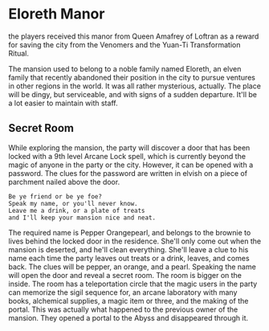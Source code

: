 # Eloreth Manor
the players received this manor from Queen Amafrey of Loftran as a reward for saving the city from the Venomers and the Yuan-Ti Transformation Ritual.

The mansion used to belong to a noble family named Eloreth, an elven family that recently abandoned their position in the city to pursue ventures in other regions in the world. It was all rather mysterious, actually. The place will be dingy, but serviceable, and with signs of a sudden departure. It'll be a lot easier to maintain with staff.

## Secret Room
While exploring the mansion, the party will discover a door that has been locked with a 9th level Arcane Lock spell, which is currently beyond the magic of anyone in the party or the city. However, it can be opened with a password. The clues for the password are written in elvish on a piece of parchment nailed above the door.

```
Be ye friend or be ye foe?
Speak my name, or you'll never know.
Leave me a drink, or a plate of treats
and I'll keep your mansion nice and neat.
```

The required name is Pepper Orangepearl, and belongs to the brownie to lives behind the locked door in the residence. She'll only come out when the mansion is deserted, and he'll clean everything. She'll leave a clue to his name each time the party leaves out treats or a drink, leaves, and comes back. The clues will be pepper, an orange, and a pearl. Speaking the name will open the door and reveal a secret room. The room is bigger on the inside. The room has a teleportation circle that the magic users in the party can memorize the sigil sequence for, an arcane laboratory with many books, alchemical supplies, a magic item or three, and the making of the portal. This was actually what happened to the previous owner of the mansion. They opened a portal to the Abyss and disappeared through it.

